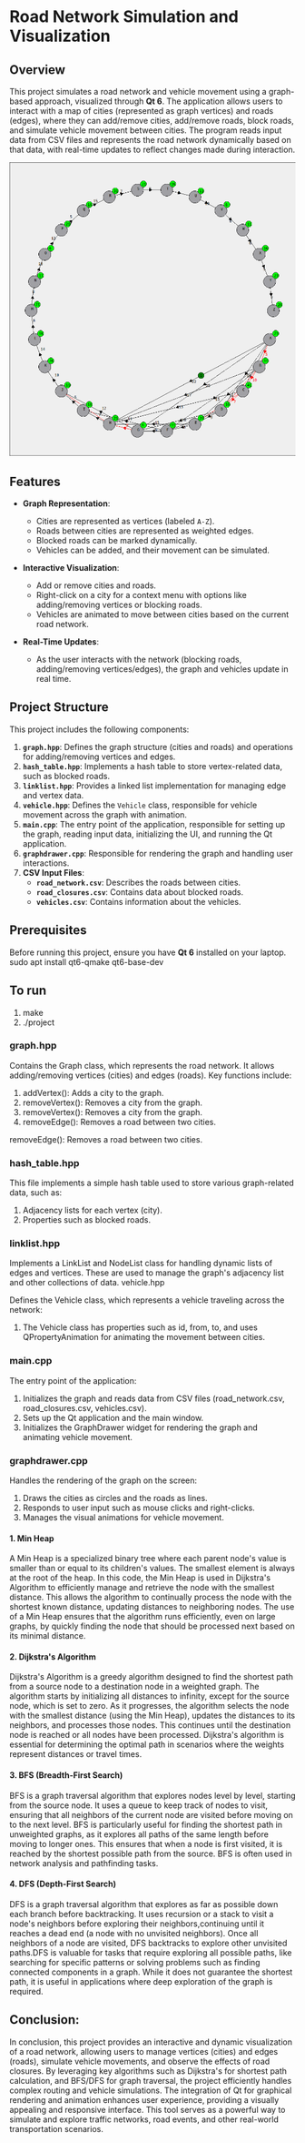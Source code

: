# Road Network Simulation and Visualization

## Overview

This project simulates a road network and vehicle movement using a graph-based approach, visualized through **Qt 6**. 
The application allows users to interact with a map of cities (represented as graph vertices) and roads (edges),
where they can add/remove cities, add/remove roads, block roads, and simulate vehicle movement between cities. 
The program reads input data from CSV files and represents the road network dynamically based on that data, 
with real-time updates to reflect changes made during interaction.

![Road Network Screenshot](screenshot.png)

## Features

- **Graph Representation**:
  - Cities are represented as vertices (labeled `A-Z`).
  - Roads between cities are represented as weighted edges.
  - Blocked roads can be marked dynamically.
  - Vehicles can be added, and their movement can be simulated.

- **Interactive Visualization**:
  - Add or remove cities and roads.
  - Right-click on a city for a context menu with options like adding/removing vertices or blocking roads.
  - Vehicles are animated to move between cities based on the current road network.

- **Real-Time Updates**:
  - As the user interacts with the network (blocking roads, adding/removing vertices/edges), the graph and vehicles update in real time.

## Project Structure

This project includes the following components:

1. **`graph.hpp`**: Defines the graph structure (cities and roads) and operations for adding/removing vertices and edges.
2. **`hash_table.hpp`**: Implements a hash table to store vertex-related data, such as blocked roads.
3. **`linklist.hpp`**: Provides a linked list implementation for managing edge and vertex data.
4. **`vehicle.hpp`**: Defines the `Vehicle` class, responsible for vehicle movement across the graph with animation.
5. **`main.cpp`**: The entry point of the application, responsible for setting up the graph, reading input data, initializing the UI, and running the Qt application.
6. **`graphdrawer.cpp`**: Responsible for rendering the graph and handling user interactions.
7. **CSV Input Files**:
   - **`road_network.csv`**: Describes the roads between cities.
   - **`road_closures.csv`**: Contains data about blocked roads.
   - **`vehicles.csv`**: Contains information about the vehicles.

## Prerequisites

Before running this project, ensure you have **Qt 6** installed on your laptop.
sudo apt install qt6-qmake qt6-base-dev

## To run 
1) make
2) ./project

### graph.hpp

Contains the Graph class, which represents the road network. It allows adding/removing vertices (cities) and edges (roads). Key functions include:

  1) addVertex(): Adds a city to the graph.
  2) removeVertex(): Removes a city from the graph.
  3) removeVertex(): Removes a city from the graph.
  4) removeEdge(): Removes a road between two cities.
  
  removeEdge(): Removes a road between two cities.

### hash_table.hpp

This file implements a simple hash table used to store various graph-related data, such as:

  1) Adjacency lists for each vertex (city).
  2) Properties such as blocked roads.

### linklist.hpp

Implements a LinkList and NodeList class for handling dynamic lists of edges and vertices. These are used to manage the graph's adjacency list and other collections of data.
vehicle.hpp

Defines the Vehicle class, which represents a vehicle traveling across the network:

   1) The Vehicle class has properties such as id, from, to, and uses QPropertyAnimation for animating the movement between cities.

### main.cpp

The entry point of the application:

   1) Initializes the graph and reads data from CSV files (road_network.csv, road_closures.csv, vehicles.csv).
   2) Sets up the Qt application and the main window.
   3) Initializes the GraphDrawer widget for rendering the graph and animating vehicle movement.

### graphdrawer.cpp

Handles the rendering of the graph on the screen:

  1) Draws the cities as circles and the roads as lines.
  2) Responds to user input such as mouse clicks and right-clicks.
  3) Manages the visual animations for vehicle movement.
    
#### 1. Min Heap
A Min Heap is a specialized binary tree where each parent node's value is smaller than or equal to its children's values. 
The smallest element is always at the root of the heap. In this code, the Min Heap is used in Dijkstra's Algorithm to efficiently 
manage and retrieve the node with the smallest distance. This allows the algorithm to continually process the node with the shortest 
known distance, updating distances to neighboring nodes. The use of a Min Heap ensures that the algorithm runs efficiently, even on 
large graphs, by quickly finding the node that should be processed next based on its minimal distance.

#### 2. Dijkstra's Algorithm
Dijkstra's Algorithm is a greedy algorithm designed to find the shortest path from a source node to a destination node in a weighted graph.
The algorithm starts by initializing all distances to infinity, except for the source node, which is set to zero.
As it progresses, the algorithm selects the node with the smallest distance (using the Min Heap), updates the distances to its neighbors,
and processes those nodes. This continues until the destination node is reached or all nodes have been processed.
Dijkstra's algorithm is essential for determining the optimal path in scenarios where the weights represent distances or travel times.

#### 3. BFS (Breadth-First Search)
BFS is a graph traversal algorithm that explores nodes level by level, starting from the source node. It uses a queue to keep track of nodes to visit,
ensuring that all neighbors of the current node are visited before moving on to the next level. BFS is particularly useful for finding the shortest path
in unweighted graphs, as it explores all paths of the same length before moving to longer ones. This ensures that when a node is first visited, it is reached
by the shortest possible path from the source. BFS is often used in network analysis and pathfinding tasks.

#### 4. DFS (Depth-First Search)
DFS is a graph traversal algorithm that explores as far as possible down each branch before backtracking. It uses recursion or a stack to visit a node's neighbors
before exploring their neighbors,continuing until it reaches a dead end (a node with no unvisited neighbors). Once all neighbors of a node are visited,
DFS backtracks to explore other unvisited paths.DFS is valuable for tasks that require exploring all possible paths, like searching for specific patterns or
solving problems such as finding connected components in a graph. While it does not guarantee the shortest path, it is useful in applications where deep exploration of the graph is required.


## Conclusion:
In conclusion, this project provides an interactive and dynamic visualization of a road network, allowing users to manage vertices (cities) and edges (roads), simulate vehicle movements,
and observe the effects of road closures. By leveraging key algorithms such as Dijkstra's for shortest path calculation, and BFS/DFS for graph traversal, 
the project efficiently handles complex routing and vehicle simulations. The integration of Qt for graphical rendering and animation enhances user experience, 
providing a visually appealing and responsive interface. This tool serves as a powerful way to simulate and explore traffic networks, road events, 
and other real-world transportation scenarios.


